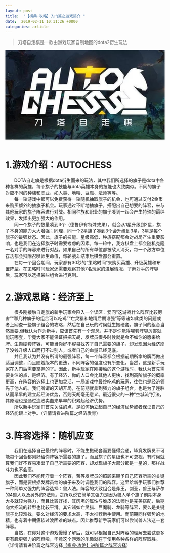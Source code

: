 ```yaml
---
layout: post
title:  "【棋典·攻略】入门篇之游戏简介 "
date:  2019-02-11 10:11:26 +0800
categories: article
---
```

> 刀塔自走棋是一款由游戏玩家自制地图的dota2衍生玩法

<center><img src="/images/2019-02-22-12-19-54.jpg"></center> 
<br/>

#  1.游戏介绍：AUTOCHESS  
&emsp;&emsp;DOTA自走旗是根据dota衍生而来的玩法，其中我们所选择的旗子是dota中各种各样的英雄，每个旗子的技能与dota英雄本身的技能也大致类似。不同的旗子对应不同的种族和职业，如人类、地精、巨魔、法师等等。  
&emsp;&emsp;每一轮游戏中都可以免费获得一轮随机抽取旗子的机会，也可通过支付2金币来购买额外的抽旗子机会。玩家通过不断地抽旗子，搭配出自己想要的阵容，来与其他玩家的旗子阵容进行对战。相同种族和职业的旗子凑到一起会产生特殊的羁绊效果，发挥出更加强大的作用。  
&emsp;&emsp;同一个旗子的数量凑到3个（德鲁伊有特殊效果），就会从1星升级到2星，旗子本身的能力大大增强；同理，同一个2星旗子凑到3个会升级到3星，3星是每个旗子的最强状态。因此，旗子的技能、星级高低、种族搭配都会对战局产生重要影响，也是我们在选择旗子时需要考虑的因素。每一轮中，我方棋盘上都会随机克隆一名对手的阵容来进行对战。如果自己的所有单位都被敌人消灭，每一个敌方单位存活都会扣除召唤师生命值，每轮战斗结束后棋盘都会重置。  
&emsp;&emsp;在每一个回合期间，玩家都有30秒的“策略时间”来购买英雄、升级英雄和布置阵型。在策略时间玩家还需要观察其他7名玩家的进展情况，了解对手的阵容后，玩家可以选择某些组合进行克制。  
#  2.游戏思路：经济至上  
&emsp;&emsp;很多刚接触自走旗的新手玩家会陷入一个误区：爱问“这游戏什么阵容比较厉害”“哪几种旗子的组合可以吃鸡”“亡灵猎和地精后期谁强”等等诸如此类的问题或者上网查一些旗子组合的攻略，然后在自己玩的时候就生搬硬套。旗子间的组合当然重要,但我认为作为新手，应该首先有一个观念，并不是你觉得哪套阵容厉害就能玩哪套，毕竟大家不能保证把把天胡，发牌员很多时候就是会不如你的愿来给牌。生搬硬套阵容，可能当你好不容易找齐了自己需要的旗子，却发现因为经济崩了没钱升级人口而打不过别人，或者自己的血量已经见底。  
&emsp;&emsp;并且我认为并没有所谓的最强阵容，每一个阵容都会根据前期所拿的牌而做出适当调整，而且随着版本的更迭，不同阵容的强度也有所变化。当然，这是新手玩家在入门后需要掌握的了。因此，新手玩家在刚接触的这个游戏时，我认为首先需要关注的点，是经济。有了经济，你的人口会比其他人更快，找到高阶旗子的概率更高，在阵容的选择上也更加灵活，一局游戏中最终吃鸡的玩家，往往也是经济领先于他人的。我们所谓的天胡开局，在前期就拿到强力的旗子组合，也是为了连胜从而早早的建立起经济优势，否则天胡毫无意义。最近很火的一种“空城流”打法，其原理也是通过连败卖血来早早的积累起经济优势。  
&emsp;&emsp;所以新手玩家们首先关注的点，是如何确立起自己的经济优势或者保证自己的经济能跟上对手。（详情请看进阶篇之经济发育）  
#  3.阵容选择：随机应变  
&emsp;&emsp;我们在选择自己最终的阵容时，不能生搬硬套而要懂得变通，毕竟发牌员不可能每个回合都刚好给你阵容所需要的旗子。而且旗子的星级也不可忽视，有时候就算我们好不容易凑出了自己所需要的阵容，却发现旗子大部分都是一星的，那样战斗力也不会高。  
&emsp;&emsp;因此我们不能死守着一个阵容，苦等发牌员的照顾来赐予自己阵容所需的关键旗子，而是要根据发牌员给的旗子来及时调整我们的阵容。这里给新手玩家们推荐一种简单又强力的阵容选择：兽人法。阵容的大致组合是斧王，剑圣，兽王与萨尔的4兽人以及另外的3法师。之所以说它简单又强力是因为兽人单个旗子前期本身大多就较为强力，而且比较好找，其肉坦的属性与脆皮的法师也是完美搭配，后期向大招流的转型也比较平滑。其它诸如亡灵猎、巨魔骑、龙骑等阵容，要么是关键旗子比较难找，要么对经济的要求太高，不太推荐新手使用。而前期同样强势的地精，也有着中期疲软过渡困难的缺点。因此推荐新手玩家们可以尝试兽人法这一套阵容。  
&emsp;&emsp;当然，在你对这个游戏慢慢了解后，就可以根据自己对阵容的理解去尝试更多更有趣更强力的阵容啦，毕竟这个游戏的乐趣就在于使用各种各样的阵容取胜。（详情请看进阶篇之阵容选择[【棋典·攻略】进阶篇之阵容选择](http://www.qidianautochess.com/2018/05/10/%E6%A3%8B%E5%85%B8-%E6%94%BB%E7%95%A5-%E8%BF%9B%E9%98%B6%E7%AF%87%E4%B9%8B%E9%98%B5%E5%AE%B9%E9%80%89%E6%8B%A9.html)）  
